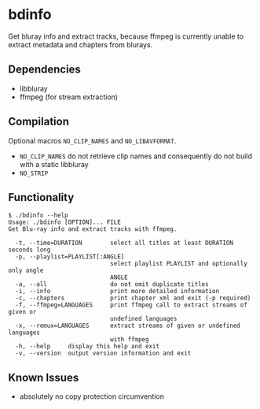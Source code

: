 # bdinfo

Get bluray info and extract tracks, because ffmpeg is currently unable to
extract metadata and chapters from blurays.


## Dependencies

* libbluray
* ffmpeg (for stream extraction)


## Compilation

Optional macros `NO_CLIP_NAMES` and `NO_LIBAVFORMAT`.

* `NO_CLIP_NAMES` do not retrieve clip names and consequently do not build with
  a static libbluray
* `NO_STRIP`


## Functionality

```
$ ./bdinfo --help
Usage: ./bdinfo [OPTION]... FILE
Get Blu-ray info and extract tracks with ffmpeg.

  -t, --time=DURATION        select all titles at least DURATION seconds long
  -p, --playlist=PLAYLIST[:ANGLE]
                             select playlist PLAYLIST and optionally only angle
                             ANGLE
  -a, --all                  do not omit duplicate titles
  -i, --info                 print more detailed information
  -c, --chapters             print chapter xml and exit (-p required)
  -f, --ffmpeg=LANGUAGES     print ffmpeg call to extract streams of given or
                             undefined languages
  -x, --remux=LANGUAGES      extract streams of given or undefined languages
                             with ffmpeg
  -h, --help     display this help and exit
  -v, --version  output version information and exit
```


## Known Issues

* absolutely no copy protection circumvention
